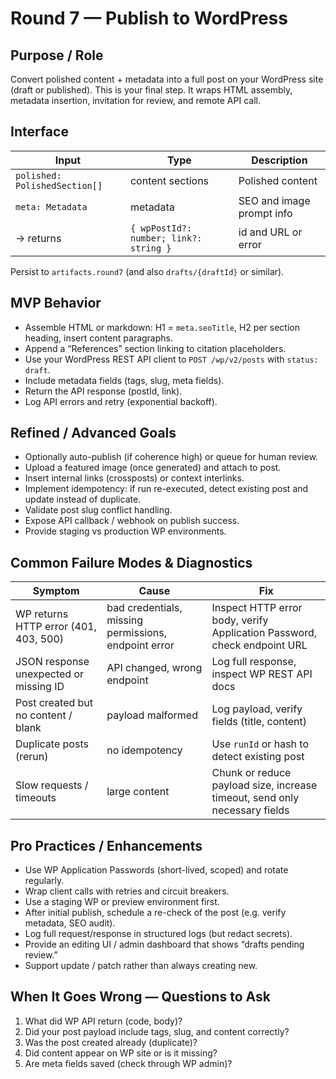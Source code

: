 # Round 7 — Publish to WordPress

## Purpose / Role  
Convert polished content + metadata into a full post on your WordPress site (draft or published). This is your final step. It wraps HTML assembly, metadata insertion, invitation for review, and remote API call.

## Interface  

| Input | Type | Description |
|---|---|---|
| `polished: PolishedSection[]` | content sections | Polished content |
| `meta: Metadata` | metadata | SEO and image prompt info |
| → returns | `{ wpPostId?: number; link?: string }` | id and URL or error |

Persist to `artifacts.round7` (and also `drafts/{draftId}` or similar).

## MVP Behavior  

- Assemble HTML or markdown: H1 = `meta.seoTitle`, H2 per section heading, insert content paragraphs.  
- Append a “References” section linking to citation placeholders.  
- Use your WordPress REST API client to `POST /wp/v2/posts` with `status: draft`.  
- Include metadata fields (tags, slug, meta fields).  
- Return the API response (postId, link).  
- Log API errors and retry (exponential backoff).  

## Refined / Advanced Goals  

- Optionally auto-publish (if coherence high) or queue for human review.  
- Upload a featured image (once generated) and attach to post.  
- Insert internal links (crossposts) or context interlinks.  
- Implement idempotency: if run re-executed, detect existing post and update instead of duplicate.  
- Validate post slug conflict handling.  
- Expose API callback / webhook on publish success.  
- Provide staging vs production WP environments.

## Common Failure Modes & Diagnostics  

| Symptom | Cause | Fix |
|---|---|---|
| WP returns HTTP error (401, 403, 500) | bad credentials, missing permissions, endpoint error | Inspect HTTP error body, verify Application Password, check endpoint URL |
| JSON response unexpected or missing ID | API changed, wrong endpoint | Log full response, inspect WP REST API docs |
| Post created but no content / blank | payload malformed | Log payload, verify fields (title, content) |
| Duplicate posts (rerun) | no idempotency | Use `runId` or hash to detect existing post |
| Slow requests / timeouts | large content | Chunk or reduce payload size, increase timeout, send only necessary fields |

## Pro Practices / Enhancements  

- Use WP Application Passwords (short-lived, scoped) and rotate regularly.  
- Wrap client calls with retries and circuit breakers.  
- Use a staging WP or preview environment first.  
- After initial publish, schedule a re-check of the post (e.g. verify metadata, SEO audit).  
- Log full request/response in structured logs (but redact secrets).  
- Provide an editing UI / admin dashboard that shows “drafts pending review.”  
- Support update / patch rather than always creating new.

## When It Goes Wrong — Questions to Ask  
1. What did WP API return (code, body)?  
2. Did your post payload include tags, slug, and content correctly?  
3. Was the post created already (duplicate)?  
4. Did content appear on WP site or is it missing?  
5. Are meta fields saved (check through WP admin)?  
